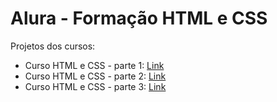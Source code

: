 # Alura - Formação HTML e CSS
Projetos dos cursos:  
  
* Curso HTML e CSS - parte 1: [Link](https://mayraamaral.github.io/alura/html-1/)
* Curso HTML e CSS - parte 2: [Link](https://mayraamaral.github.io/alura/html-2/produtos.html)
* Curso HTML e CSS - parte 3: [Link](https://mayraamaral.github.io/alura/html-3/contato.html)
